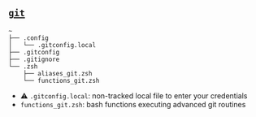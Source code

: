 ## [`git`](https://git-scm.com/)

~~~
~
├── .config
│   └── .gitconfig.local
├── .gitconfig
├── .gitignore
└── .zsh
    ├── aliases_git.zsh
    └── functions_git.zsh
~~~

- :warning: `.gitconfig.local`: non-tracked local file to enter your credentials
- `functions_git.zsh`: bash functions executing advanced git routines

